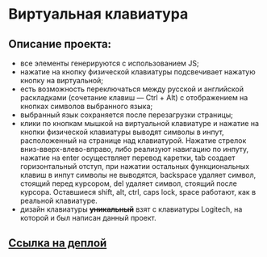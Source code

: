 # Виртуальная клавиатура
## Описание проекта:
+ все элементы генерируются с использованием JS;
+ нажатие на кнопкy физической клавиатуры подсвечивает нажатую кнопку на виртуальной; 
+ есть возможность переключаться между русской и английской раскладками (сочетание клавиш — Ctrl + Alt) с отображением на кнопках символов выбранного языка;
+ выбранный язык сохраняется после перезагрузки страницы;
+ клики по кнопкам мышкой на виртуальной клавиатуре и нажатие на кнопки физической клавиатуры выводят символы в инпут, расположенный на странице над клавиатурой. Нажатие стрелок вниз-вверх-влево-вправо, либо реализуют навигацию по инпуту, нажатие на enter осуществляет перевод каретки, tab создает горизонтальный отступ, при нажатии остальных функциональных клавиш в инпут символы не выводятся, backspace удаляет символ, стоящий перед курсором, del удаляет символ, стоящий после курсора. Оставшиеся shift, alt, ctrl, caps lock, space работают, как в реальной клавиатуре.
+ дизайн клавиатуры **~~уникальный~~** взят с клавиатуры Logitech, на которой и был написан данный проект.
## [Ссылка на деплой](https://iamkda-q.github.io/virtual-keyboard/)